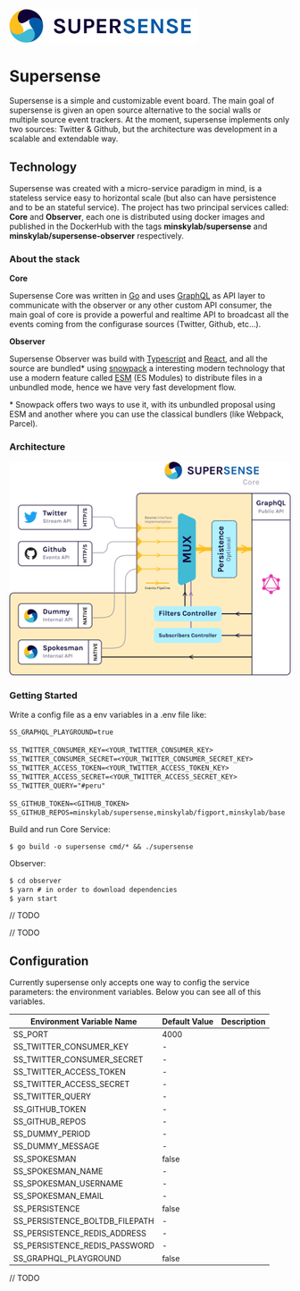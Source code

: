 <img src="supersense-logo.png" alt="supersense-logo" style="zoom:33%;" />



# Supersense

Supersense is a simple and customizable event board. The main goal of supersense is given an open source alternative to the social walls or multiple source event trackers. At the moment, supersense implements only two sources: Twitter & Github, but the architecture was development in a scalable and extendable way.

## Technology

Supersense was created with a micro-service paradigm in mind, is a stateless service easy to horizontal scale (but also can have persistence and to be an stateful service). The project has two principal services called: **Core** and **Observer**, each one is distributed using docker images and published in the DockerHub with the tags **minskylab/supersense** and **minskylab/supersense-observer** respectively.

### About the stack

**Core**

Supersense Core was written in [Go](https://golang.org/) and uses [GraphQL](https://graphql.org) as API layer to communicate with the observer or any other custom API consumer, the main goal of core is provide a powerful and realtime API to broadcast all the events coming from the configurase sources (Twitter, Github, etc...).

**Observer**

Supersense Observer was build with [Typescript](https://www.typescriptlang.org/) and [React](https://reactjs.org/), and all the source are bundled* using [snowpack](https://www.snowpack.dev/) a interesting modern technology that use a modern feature called [ESM](https://hacks.mozilla.org/2018/03/es-modules-a-cartoon-deep-dive/) (ES Modules) to distribute files in a unbundled mode, hence we have very fast development flow.

\* Snowpack offers two ways to use it, with its unbundled proposal using ESM and another where you can use the classical bundlers (like Webpack, Parcel).

### Architecture

![supersense-core-architecture](supersense-core.png)



### Getting Started

Write a config file as a env variables in a .env file like:

```dotenv
SS_GRAPHQL_PLAYGROUND=true

SS_TWITTER_CONSUMER_KEY=<YOUR_TWITTER_CONSUMER_KEY>
SS_TWITTER_CONSUMER_SECRET=<YOUR_TWITTER_CONSUMER_SECRET_KEY>
SS_TWITTER_ACCESS_TOKEN=<YOUR_TWITTER_ACCESS_TOKEN_KEY>
SS_TWITTER_ACCESS_SECRET=<YOUR_TWITTER_ACCESS_SECRET_KEY>
SS_TWITTER_QUERY="#peru"

SS_GITHUB_TOKEN=<GITHUB_TOKEN>
SS_GITHUB_REPOS=minskylab/supersense,minskylab/figport,minskylab/base
```

Build and run Core Service:

```shell script
$ go build -o supersense cmd/* && ./supersense
```

Observer:

```shell script
$ cd observer
$ yarn # in order to download dependencies
$ yarn start
```



// TODO

// TODO



## Configuration

Currently supersense only accepts one way to config the service parameters: the environment variables. Below you can see all of this variables.

| Environment Variable Name      | Default Value | Description |
| ------------------------------ | :------------ | ----------- |
| SS_PORT                        | 4000          |             |
| SS_TWITTER_CONSUMER_KEY        | -             |             |
| SS_TWITTER_CONSUMER_SECRET     | -             |             |
| SS_TWITTER_ACCESS_TOKEN        | -             |             |
| SS_TWITTER_ACCESS_SECRET       | -             |             |
| SS_TWITTER_QUERY               | -             |             |
| SS_GITHUB_TOKEN                | -             |             |
| SS_GITHUB_REPOS                | -             |             |
| SS_DUMMY_PERIOD                | -             |             |
| SS_DUMMY_MESSAGE               | -             |             |
| SS_SPOKESMAN                   | false         |             |
| SS_SPOKESMAN_NAME              | -             |             |
| SS_SPOKESMAN_USERNAME          | -             |             |
| SS_SPOKESMAN_EMAIL             | -             |             |
| SS_PERSISTENCE                 | false         |             |
| SS_PERSISTENCE_BOLTDB_FILEPATH | -             |             |
| SS_PERSISTENCE_REDIS_ADDRESS   | -             |             |
| SS_PERSISTENCE_REDIS_PASSWORD  | -             |             |
| SS_GRAPHQL_PLAYGROUND          | false         |             |



// TODO